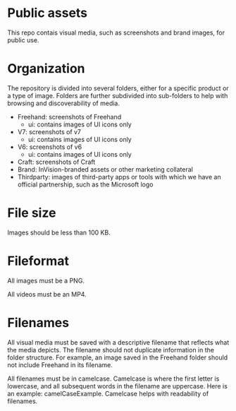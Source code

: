 # Public assets
This repo contais visual media, such as screenshots and brand images, for public use.

# Organization

The repository is divided into several folders, either for a specific product or a type of image. Folders are further subdivided into sub-folders to help with browsing and discoverability of media. 

* Freehand: screenshots of Freehand
    * ui: contains images of UI icons only
* V7: screenshots of v7
    * ui: contains images of UI icons only
* V6: screenshots of v6
    * ui: contains images of UI icons only
* Craft: screenshots of Craft
* Brand: InVision-branded assets or other marketing collateral
* Thirdparty: images of third-party apps or tools with which we have an official partnership, such as the Microsoft logo

# File size

Images should be less than 100 KB.

# Fileformat

All images must be a PNG.

All videos must be an MP4.

# Filenames

All visual media must be saved with a descriptive filename that reflects what the media depicts. The filename should not duplicate information in the folder structure. For example, an image saved in the Freehand folder should not include Freehand in its filename.

All filenames must be in camelcase. Camelcase is where the first letter is lowercase, and all subsequent words in the filename are uppercase. Here is an example: camelCaseExample. Camelcase helps with readability of filenames.
